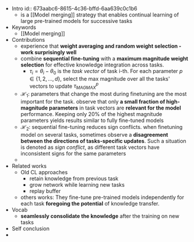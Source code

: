 - Intro
  id:: 673aabc6-8615-4c36-bffd-6aa639c0c1b6
	- is a [[Model merging]] strategy that enables continual learning of large pre-trained models for successive tasks
- Keywords
	- [[Model merging]]
- Contributions
	- experience that **weight averaging and random weight selection - work surprisingly well**
	- combine **sequential fine-tuning** with a **maximum magnitude weight selection** for effective knowledge integration across tasks.
		- $\tau_i = \theta_i - \theta_0$ is the *task vector* of task i-th. For each parameter $p\in\{1,2,\dots,d\}$, select the max magnitude over all the tasks' vectors to update $\tau_{MAGMAX}^{p}$
	- $\mathcal{H}_1$: parameters that change the most during finetuning are the most important for the task. observe that only **a small fraction of high-magnitude parameters** in task vectors are **relevant for the model** performance. Keeping only 20% of the highest magnitude parameters yields results similar to fully fine-tuned models
	- $\mathcal{H}_2$: sequential fine-tuning reduces sign conflicts. when finetuning model on several tasks, sometimes observe a **disagreement between the directions of tasks-specific updates**. Such a situation is denoted as *sign conflict*, as different task vectors have inconsistent signs for the same parameters
	-
- Related works
	- Old CL approaches
		- retain knowledge from previous task
		- grow network while learning new tasks
		- replay buffer
	- others works: They fine-tune pre-trained models independently for each task **foregoing the potential** of knowledge transfer.
- Vocab
	- **seamlessly consolidate the knowledge** after the training on new tasks
- Self conclusion
-
